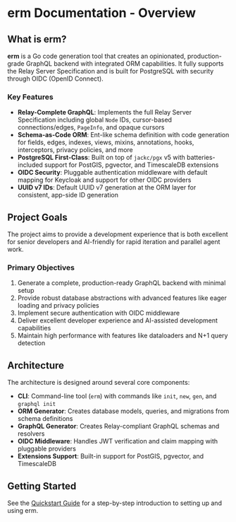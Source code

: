 # erm Documentation - Overview

## What is erm?

**erm** is a Go code generation tool that creates an opinionated, production-grade GraphQL backend with integrated ORM capabilities. It fully supports the Relay Server Specification and is built for PostgreSQL with security through OIDC (OpenID Connect).

### Key Features

- **Relay-Complete GraphQL**: Implements the full Relay Server Specification including global `Node` IDs, cursor-based connections/edges, `PageInfo`, and opaque cursors
- **Schema-as-Code ORM**: Ent-like schema definition with code generation for fields, edges, indexes, views, mixins, annotations, hooks, interceptors, privacy policies, and more
- **PostgreSQL First-Class**: Built on top of `jackc/pgx` v5 with batteries-included support for PostGIS, pgvector, and TimescaleDB extensions
- **OIDC Security**: Pluggable authentication middleware with default mapping for Keycloak and support for other OIDC providers
- **UUID v7 IDs**: Default UUID v7 generation at the ORM layer for consistent, app-side ID generation

## Project Goals

The project aims to provide a development experience that is both excellent for senior developers and AI-friendly for rapid iteration and parallel agent work. 

### Primary Objectives

1. Generate a complete, production-ready GraphQL backend with minimal setup
2. Provide robust database abstractions with advanced features like eager loading and privacy policies
3. Implement secure authentication with OIDC middleware
4. Deliver excellent developer experience and AI-assisted development capabilities
5. Maintain high performance with features like dataloaders and N+1 query detection

## Architecture

The architecture is designed around several core components:

- **CLI**: Command-line tool (`erm`) with commands like `init`, `new`, `gen`, and `graphql init`
- **ORM Generator**: Creates database models, queries, and migrations from schema definitions
- **GraphQL Generator**: Creates Relay-compliant GraphQL schemas and resolvers 
- **OIDC Middleware**: Handles JWT verification and claim mapping with pluggable providers
- **Extensions Support**: Built-in support for PostGIS, pgvector, and TimescaleDB

## Getting Started

See the [Quickstart Guide](./quickstart.md) for a step-by-step introduction to setting up and using erm.